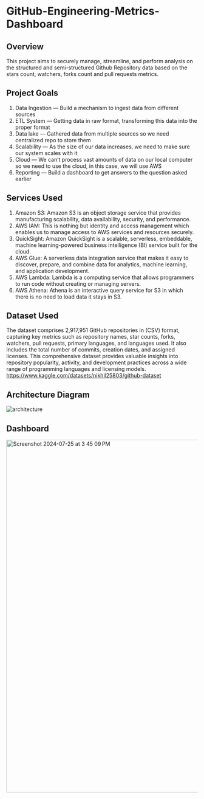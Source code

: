 # GitHub-Engineering-Metrics-Dashboard

## Overview
This project aims to securely manage, streamline, and perform analysis on the structured and semi-structured Github Repository data based on the stars count, watchers, forks count and pull requests metrics.

## Project Goals

1. Data Ingestion — Build a mechanism to ingest data from different sources
2. ETL System — Getting data in raw format, transforming this data into the proper format
3. Data lake — Gathered data from multiple sources so we need centralized repo to store them
4. Scalability — As the size of our data increases, we need to make sure our system scales with it
5. Cloud — We can’t process vast amounts of data on our local computer so we need to use the cloud, in this case, we will use AWS
6. Reporting — Build a dashboard to get answers to the question asked earlier

## Services Used

1. Amazon S3: Amazon S3 is an object storage service that provides manufacturing scalability, data availability, security, and performance.
2. AWS IAM: This is nothing but identity and access management which enables us to manage access to AWS services and resources securely.
3. QuickSight: Amazon QuickSight is a scalable, serverless, embeddable, machine learning-powered business intelligence (BI) service built for the cloud.
4. AWS Glue: A serverless data integration service that makes it easy to discover, prepare, and combine data for analytics, machine learning, and application development.
5. AWS Lambda: Lambda is a computing service that allows programmers to run code without creating or managing servers.
6. AWS Athena: Athena is an interactive query service for S3 in which there is no need to load data it stays in S3.

## Dataset Used

The dataset comprises 2,917,951 GitHub repositories in (CSV) format, capturing key metrics such as repository names, star counts, forks, watchers, pull requests, primary languages, and languages used. It also includes the total number of commits, creation dates, and assigned licenses. This comprehensive dataset provides valuable insights into repository popularity, activity, and development practices across a wide range of programming languages and licensing models.
https://www.kaggle.com/datasets/nikhil25803/github-dataset

## Architecture Diagram
![architecture](https://github.com/user-attachments/assets/76431108-cf53-49f9-86e3-b1273db6a42a)

## Dashboard
<img width="928" alt="Screenshot 2024-07-25 at 3 45 09 PM" src="https://github.com/user-attachments/assets/2696d696-4896-4eb8-a0b2-de63e3a11795">


